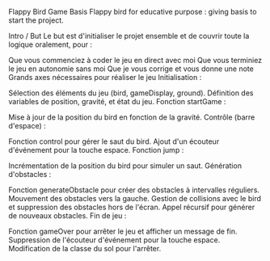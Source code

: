 Flappy Bird Game Basis
Flappy bird for educative purpose : giving basis to start the project.

Intro / But
Le but est d'initialiser le projet ensemble et de couvrir toute la logique oralement, pour :

Que vous commenciez à coder le jeu en direct avec moi
Que vous terminiez le jeu en autonomie sans moi
Que je vous corrige et vous donne une note
Grands axes nécessaires pour réaliser le jeu
Initialisation :

Sélection des éléments du jeu (bird, gameDisplay, ground).
Définition des variables de position, gravité, et état du jeu.
Fonction startGame :

Mise à jour de la position du bird en fonction de la gravité.
Contrôle (barre d'espace) :

Fonction control pour gérer le saut du bird.
Ajout d'un écouteur d'événement pour la touche espace.
Fonction jump :

Incrémentation de la position du bird pour simuler un saut.
Génération d'obstacles :

Fonction generateObstacle pour créer des obstacles à intervalles réguliers.
Mouvement des obstacles vers la gauche.
Gestion de collisions avec le bird et suppression des obstacles hors de l'écran.
Appel récursif pour générer de nouveaux obstacles.
Fin de jeu :

Fonction gameOver pour arrêter le jeu et afficher un message de fin.
Suppression de l'écouteur d'événement pour la touche espace.
Modification de la classe du sol pour l'arrêter.